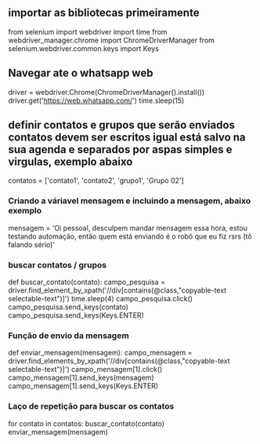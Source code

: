 ## importar as bibliotecas primeiramente
from selenium import webdriver
import time
from webdriver_manager.chrome import ChromeDriverManager
from selenium.webdriver.common.keys import Keys

## Navegar ate o whatsapp web

driver = webdriver.Chrome(ChromeDriverManager().install())
driver.get('https://web.whatsapp.com/')
time.sleep(15)

## definir contatos e grupos que serão enviados contatos devem ser escritos igual está salvo na sua agenda e separados por aspas simples e virgulas, exemplo abaixo

contatos = ['contato1', 'contato2', 'grupo1', 'Grupo 02']


### Criando a váriavel mensagem e incluindo a mensagem, abaixo exemplo

mensagem = 'Oi pessoal, desculpem mandar mensagem essa hora, estou testando automação, então quem está enviando é o robô que eu fiz rsrs (tô falando sério)'


### buscar contatos / grupos

def buscar_contato(contato):
    campo_pesquisa = driver.find_element_by_xpath('//div[contains(@class,"copyable-text selectable-text")]')
    time.sleep(4)
    campo_pesquisa.click()
    campo_pesquisa.send_keys(contato)
    campo_pesquisa.send_keys(Keys.ENTER)



### Função de envio da mensagem

def enviar_mensagem(mensagem):
    campo_mensagem = driver.find_elements_by_xpath('//div[contains(@class,"copyable-text selectable-text")]')
    campo_mensagem[1].click()
    campo_mensagem[1].send_keys(mensagem)
    campo_mensagem[1].send_keys(Keys.ENTER)



### Laço de repetição para buscar os contatos

for contato in contatos:
    buscar_contato(contato)
    enviar_mensagem(mensagem)